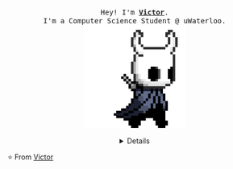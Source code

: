 <p align="center">
  <br>
  <samp>
    Hey! I'm <b><a rel="nofollow noopener noreferrer" target="_blank" href="https://vicswu.ca">Victor</a></b>.
    <br>I'm a Computer Science Student @ uWaterloo.<br>

</samp>

  <img src="https://raw.githubusercontent.com/TanZng/TanZng/master/assets/hollor_knight3.gif" width="200"/>

</p>


<details align="center">

<p align="center">
  <a rel="nofollow noopener noreferrer" target="_blank" href="https://www.linkedin.com/in/victor-s-wu/">
  <img src="https://raw.githubusercontent.com/TanZng/TanZng/master/assets/linkedin.png" width="30px" alt="LinkedIn"></a>
  &nbsp; &nbsp;
  <p>v27wu@uwaterloo.ca</p>
  &nbsp; &nbsp;
</p> 


</samp>
</details>

⭐️ From [Victor](https://github.com/vicswu)
